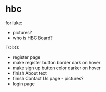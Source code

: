 # hbc

for luke:
 - pictures?
 - who is HBC Board?

TODO:
 - register page
 - make register button border dark on hover
 - make sign up button color darker on hover
 - finish About text
 - finish Contact Us page - pictures?
 - login page
